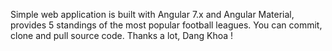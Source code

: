 Simple web application is built with Angular 7.x and Angular Material, provides 5 standings of the most popular football leagues.
You can commit, clone and pull source code.
Thanks a lot, Dang Khoa !
